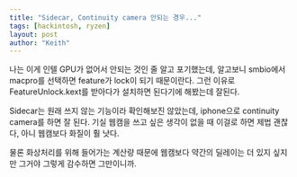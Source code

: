 ```yaml
---
title: "Sidecar, Continuity camera 안되는 경우..."
tags: [hackintosh, ryzen]
layout: post
author: "Keith"
---
```


나는 이게 인텔 GPU가 없어서 안되는 것인 줄 알고 포기했는데, 알고보니 smbio에서 macpro를 선택하면 feature가 lock이 되기 때문이란다. 그런 이유로 FeatureUnlock.kext를 받아다가 설치하면 된다기에 해봤는데 잘된다.

Sidecar는 원래 쓰지 않는 기능이라 확인해보진 않았는데, iphone으로 continuity camera를 하면 잘 된다. 기실 웹캠을 쓰고 싶은 생각이 없을 때 이걸로 하면 제법 괜찮다, 아니 웹캠보다 화질이 훨 낫다. 

물론 화상처리를 위해 들어가는 계산량 때문에 웹캠보다 약간의 딜레이는 더 있지 싶지만 그거야 그렇게 감수하면 그만이니까.

